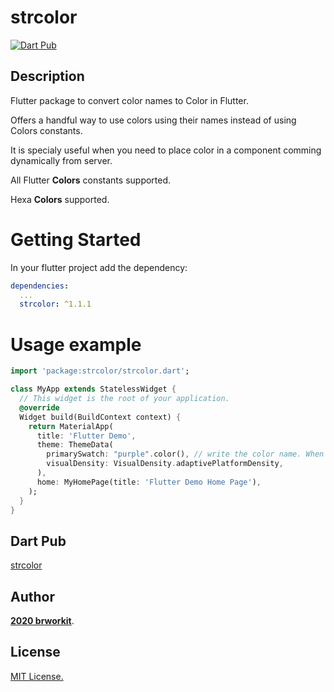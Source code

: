 # strcolor

<a href="https://pub.dev/packages/strcolor">
   <img alt="Dart Pub" src="https://img.shields.io/pub/v/strcolor.svg?color=green&style=flat-square" />
</a>

## Description
Flutter package to convert color names to Color in Flutter.

Offers a handful way to use colors using their names instead of using Colors constants.

It is specialy useful when you need to place color in a component comming dynamically from server. 
 
All Flutter **Colors** constants supported.

Hexa **Colors** supported.

# Getting Started 
In your flutter project add the dependency:

```yaml
dependencies:
  ...  
  strcolor: ^1.1.1
```

# Usage example 

```dart
import 'package:strcolor/strcolor.dart';

class MyApp extends StatelessWidget {
  // This widget is the root of your application.
  @override
  Widget build(BuildContext context) {
    return MaterialApp(
      title: 'Flutter Demo',
      theme: ThemeData(        
        primarySwatch: "purple".color(), // write the color name. When you receive dynamic color name from server this is much more useful.                
        visualDensity: VisualDensity.adaptivePlatformDensity,
      ),
      home: MyHomePage(title: 'Flutter Demo Home Page'),
    );
  }
}
```

## Dart Pub

[strcolor](https://pub.dev/packages/strcolor)

## Author

[**2020 brworkit**](https://github.com/brworkit).

## License
[MIT License.](https://opensource.org/licenses/MIT)    
